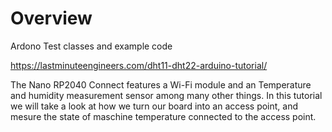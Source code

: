 # Overview

Ardono Test classes and example code

https://lastminuteengineers.com/dht11-dht22-arduino-tutorial/

The Nano RP2040 Connect features a Wi-Fi module and an Temperature and humidity measurement sensor among many other things. In this tutorial we will take a look at how we turn our board into an access point, and mesure the state of maschine temperature connected to the access point.






